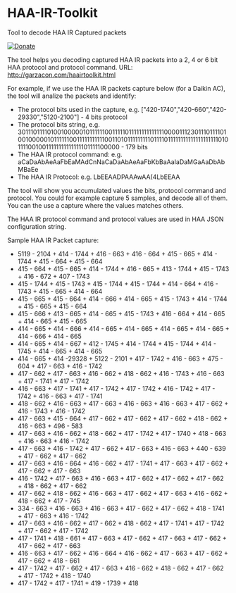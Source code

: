 # HAA-IR-Toolkit
Tool to decode HAA IR Captured packets

[![Donate](https://img.shields.io/badge/donate-PayPal-blue.svg)](https://paypal.me/GarzaConPP)

The tool helps you decoding captured HAA IR packets into a 2, 4 or 6 bit HAA protocol and protocol command.
URL: http://garzacon.com/haairtoolkit.html

For example, if we use the HAA IR packets capture below (for a Daikin AC), the tool will analize the packets and identify:

- The protocol bits used in the capture, e.g. ["420-1740","420-660","420-29330","5120-2100"] - 4 bits protocol
- The protocol bits string, e.g.
30111011110100100000101111110011111011111111111111000011123011101111010010000010111111001111111111100110101111111110111101111111111111111111101011110010011111111111111101111100000 - 179 bits
- The HAA IR protocol command: e.g. aCaDaAbAeAaFbEaMAdCnNaCaDaAbAeAaFbKbBaAaIaDaMGaAaDbAbMBaEe
- The HAA IR Protocol: e.g. LbEEAADPAAAwAA(4LbEEAA

The tool will show you accumulated values the bits, protocol command and protocol.
You could for example capture 5 samples, and decode all of them. You can the use a capture where the values matches others.

The HAA IR protocol command and protocol values are used in HAA JSON configuration string.

Sample HAA IR Packet capture:
+ 5119 - 2104 +  414 - 1744 +  416 -  663 +  416 -  664 +  415 -  665 +  414 - 1744 +  415 -  664 +  415 -  664 
+  415 -  664 +  415 -  665 +  414 - 1744 +  416 -  665 +  413 - 1744 +  415 - 1743 +  416 -  672 +  407 - 1743 
+  415 - 1744 +  415 - 1743 +  415 - 1744 +  415 - 1744 +  414 -  664 +  416 - 1743 +  415 -  665 +  414 -  664 
+  415 -  665 +  415 -  664 +  414 -  666 +  414 -  665 +  415 - 1743 +  414 - 1744 +  415 -  665 +  415 -  664 
+  415 -  666 +  413 -  665 +  414 -  665 +  415 - 1743 +  416 -  664 +  414 -  665 +  414 -  665 +  415 -  665 
+  414 -  665 +  414 -  666 +  414 -  665 +  414 -  665 +  414 -  665 +  414 -  665 +  414 -  666 +  414 -  665 
+  414 -  665 +  414 -  667 +  412 - 1745 +  414 - 1744 +  415 - 1744 +  414 - 1745 +  414 -  665 +  414 -  665 
+  414 -  665 +  414 -29328 + 5122 - 2101 +  417 - 1742 +  416 -  663 +  475 -  604 +  417 -  663 +  416 - 1742 
+  417 -  662 +  417 -  663 +  416 -  662 +  418 -  662 +  416 - 1743 +  416 -  663 +  417 - 1741 +  417 - 1742 
+  416 -  663 +  417 - 1741 +  417 - 1742 +  417 - 1742 +  416 - 1742 +  417 - 1742 +  416 -  663 +  417 - 1741 
+  418 -  662 +  416 -  663 +  417 -  663 +  416 -  663 +  416 -  663 +  417 -  662 +  416 - 1743 +  416 - 1742 
+  417 -  663 +  415 -  664 +  417 -  662 +  417 -  662 +  417 -  662 +  418 -  662 +  416 -  663 +  496 -  583 
+  417 -  663 +  416 -  662 +  418 -  662 +  417 - 1742 +  417 - 1740 +  418 -  663 +  416 -  663 +  416 - 1742 
+  417 -  663 +  416 - 1742 +  417 -  662 +  417 -  663 +  416 -  663 +  440 -  639 +  417 -  662 +  417 -  662 
+  417 -  663 +  416 -  664 +  416 -  662 +  417 - 1741 +  417 -  663 +  417 -  662 +  417 -  662 +  417 -  663 
+  416 - 1742 +  417 -  663 +  416 -  663 +  417 -  662 +  417 -  662 +  417 -  662 +  418 -  662 +  417 -  662 
+  417 -  662 +  418 -  662 +  416 -  663 +  417 -  662 +  417 -  663 +  416 -  662 +  418 -  662 +  417 -  745 
+  334 -  663 +  416 -  663 +  416 -  663 +  417 -  662 +  417 -  662 +  418 - 1741 +  417 -  663 +  416 - 1742 
+  417 -  663 +  416 -  662 +  417 -  662 +  418 -  662 +  417 - 1741 +  417 - 1742 +  417 -  662 +  417 - 1742 
+  417 - 1741 +  418 -  661 +  417 -  663 +  417 -  662 +  417 -  663 +  417 -  662 +  417 -  662 +  417 -  663 
+  416 -  663 +  417 -  662 +  416 -  664 +  416 -  662 +  417 -  663 +  417 -  662 +  417 -  662 +  418 -  661 
+  417 - 1742 +  417 -  662 +  417 -  663 +  416 -  662 +  418 -  662 +  417 -  662 +  417 - 1742 +  418 - 1740 
+  417 - 1742 +  417 - 1741 +  419 - 1739 +  418 


